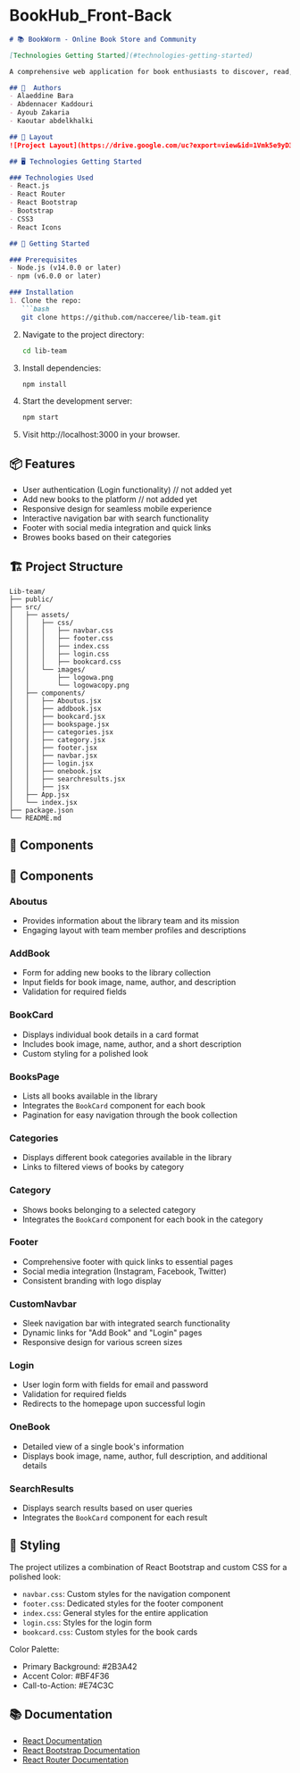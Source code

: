 # BookHub_Front-Back

```markdown
# 📚 BookWorm - Online Book Store and Community

[Technologies Getting Started](#technologies-getting-started)

A comprehensive web application for book enthusiasts to discover, read, delete and and share their favorite books while building a vibrant reading community online.

## 👥  Authors
- Alaeddine Bara
- Abdennacer Kaddouri
- Ayoub Zakaria
- Kaoutar abdelkhalki

## 🎨 Layout
![Project Layout](https://drive.google.com/uc?export=view&id=1Vmk5e9yD3z4DftCYspCQJoYYvZcLjYOx)

## 🖥️ Technologies Getting Started

### Technologies Used
- React.js
- React Router
- React Bootstrap
- Bootstrap
- CSS3
- React Icons

## 🚀 Getting Started

### Prerequisites
- Node.js (v14.0.0 or later)
- npm (v6.0.0 or later)

### Installation
1. Clone the repo:
   ```bash
   git clone https://github.com/nacceree/lib-team.git
   ```
2. Navigate to the project directory:
   ```bash
   cd lib-team
   ```
3. Install dependencies:
   ```bash
   npm install
   ```
4. Start the development server:
   ```bash
   npm start
   ```
5. Visit http://localhost:3000 in your browser.

## 📦 Features
- User authentication (Login functionality) // not added yet 
- Add new books to the platform // not added yet 
- Responsive design for seamless mobile experience
- Interactive navigation bar with search functionality
- Footer with social media integration and quick links
- Browes books based on their categories

## 🏗️ Project Structure
```
Lib-team/
├── public/
├── src/
│   ├── assets/
│   │   ├── css/
│   │   │   ├── navbar.css
│   │   │   ├── footer.css
│   │   │   ├── index.css
│   │   │   ├── login.css
│   │   │   ├── bookcard.css
│   │   └── images/
│   │       ├── logowa.png
│   │       └── logowacopy.png
│   ├── components/
│   │   ├── Aboutus.jsx
│   │   ├── addbook.jsx
│   │   ├── bookcard.jsx
│   │   ├── bookspage.jsx
│   │   ├── categories.jsx
│   │   ├── category.jsx
│   │   ├── footer.jsx
│   │   ├── navbar.jsx
│   │   ├── login.jsx
│   │   ├── onebook.jsx
│   │   ├── searchresults.jsx
│   │   ├── jsx
│   ├── App.jsx
│   └── index.jsx
├── package.json
└── README.md
```

## 🧩 Components

## 🧩 Components

### Aboutus
- Provides information about the library team and its mission
- Engaging layout with team member profiles and descriptions

### AddBook
- Form for adding new books to the library collection
- Input fields for book image, name, author, and description
- Validation for required fields

### BookCard
- Displays individual book details in a card format
- Includes book image, name, author, and a short description
- Custom styling for a polished look

### BooksPage
- Lists all books available in the library
- Integrates the `BookCard` component for each book
- Pagination for easy navigation through the book collection

### Categories
- Displays different book categories available in the library
- Links to filtered views of books by category

### Category
- Shows books belonging to a selected category
- Integrates the `BookCard` component for each book in the category

### Footer
- Comprehensive footer with quick links to essential pages
- Social media integration (Instagram, Facebook, Twitter)
- Consistent branding with logo display

### CustomNavbar
- Sleek navigation bar with integrated search functionality
- Dynamic links for "Add Book" and "Login" pages
- Responsive design for various screen sizes

### Login
- User login form with fields for email and password
- Validation for required fields
- Redirects to the homepage upon successful login

### OneBook
- Detailed view of a single book's information
- Displays book image, name, author, full description, and additional details

### SearchResults
- Displays search results based on user queries
- Integrates the `BookCard` component for each result

## 🎨 Styling

The project utilizes a combination of React Bootstrap and custom CSS for a polished look:

- `navbar.css`: Custom styles for the navigation component
- `footer.css`: Dedicated styles for the footer component
- `index.css`: General styles for the entire application
- `login.css`: Styles for the login form
- `bookcard.css`: Custom styles for the book cards

Color Palette:
- Primary Background: #2B3A42
- Accent Color: #BF4F36
- Call-to-Action: #E74C3C

## 📚 Documentation
- [React Documentation](https://reactjs.org/docs/getting-started.html)
- [React Bootstrap Documentation](https://react-bootstrap.github.io/)
- [React Router Documentation](https://reactrouter.com/web/guides/quick-start)
